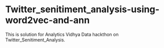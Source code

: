 # Twitter_senitiment_analysis-using-word2vec-and-ann
This is solution for Analytics Vidhya Data hackthon on Twitter_Senitiment_Analysis.
